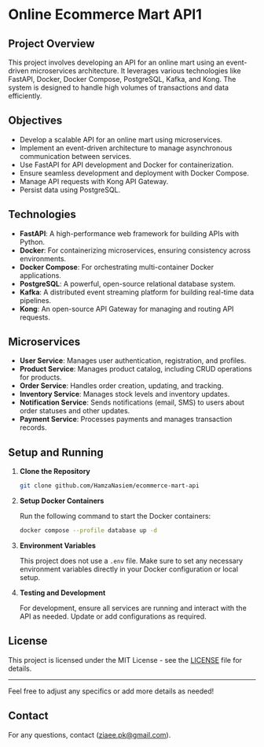 # Online Ecommerce Mart API1

## Project Overview

This project involves developing an API for an online mart using an event-driven microservices architecture. It leverages various technologies like FastAPI, Docker, Docker Compose, PostgreSQL, Kafka, and Kong. The system is designed to handle high volumes of transactions and data efficiently.

## Objectives

- Develop a scalable API for an online mart using microservices.
- Implement an event-driven architecture to manage asynchronous communication between services.
- Use FastAPI for API development and Docker for containerization.
- Ensure seamless development and deployment with Docker Compose.
- Manage API requests with Kong API Gateway.
- Persist data using PostgreSQL.

## Technologies

- **FastAPI**: A high-performance web framework for building APIs with Python.
- **Docker**: For containerizing microservices, ensuring consistency across environments.
- **Docker Compose**: For orchestrating multi-container Docker applications.
- **PostgreSQL**: A powerful, open-source relational database system.
- **Kafka**: A distributed event streaming platform for building real-time data pipelines.
- **Kong**: An open-source API Gateway for managing and routing API requests.

## Microservices

- **User Service**: Manages user authentication, registration, and profiles.
- **Product Service**: Manages product catalog, including CRUD operations for products.
- **Order Service**: Handles order creation, updating, and tracking.
- **Inventory Service**: Manages stock levels and inventory updates.
- **Notification Service**: Sends notifications (email, SMS) to users about order statuses and other updates.
- **Payment Service**: Processes payments and manages transaction records.

## Setup and Running

1. **Clone the Repository**

   ```bash
   git clone github.com/HamzaNasiem/ecommerce-mart-api
   ```

2. **Setup Docker Containers**

   Run the following command to start the Docker containers:

   ```bash
   docker compose --profile database up -d
   ```

3. **Environment Variables**

   This project does not use a `.env` file. Make sure to set any necessary environment variables directly in your Docker configuration or local setup.

4. **Testing and Development**

   For development, ensure all services are running and interact with the API as needed. Update or add configurations as required.

## License

This project is licensed under the MIT License - see the [LICENSE](LICENSE) file for details.

---

Feel free to adjust any specifics or add more details as needed!

## Contact

For any questions, contact (ziaee.pk@gmail.com).
